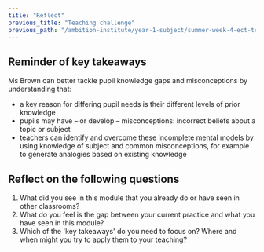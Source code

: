 ```yaml
---
title: "Reflect"
previous_title: "Teaching challenge"
previous_path: "/ambition-institute/year-1-subject/summer-week-4-ect-teaching-challenge"
---
```


## Reminder of key takeaways

Ms Brown can better tackle pupil knowledge gaps and misconceptions by understanding
that:

- a key reason for differing pupil needs is their different levels of prior knowledge
- pupils may have – or develop – misconceptions: incorrect beliefs about a topic or subject
- teachers can identify and overcome these incomplete mental models by using knowledge of subject and common misconceptions, for example to generate analogies based on existing knowledge

## Reflect on the following questions

1. What did you see in this module that you already do or have seen in other classrooms?
2. What do you feel is the gap between your current practice and what you have seen in this module?
3. Which of the 'key takeaways' do you need to focus on? Where and when might you try to apply them to your teaching?
